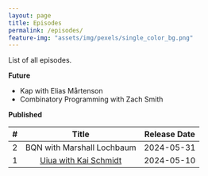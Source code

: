 ```yaml
---
layout: page
title: Episodes
permalink: /episodes/
feature-img: "assets/img/pexels/single_color_bg.png"
---
```


List of all episodes.

**Future**

* Kap with Elias Mårtenson
* Combinatory Programming with Zach Smith

**Published**
<!-- |   2   | [BQN with Marshall Lochbaum](https://tacittalk.com/2024/05/31/Episode-2.html) |  2024-05-31  | -->

|   #   |                                  Title                                   | Release Date |
| :---: | :----------------------------------------------------------------------: | :----------: |
|   2   |                        BQN with Marshall Lochbaum                        |  2024-05-31  |
|   1   | [Uiua with Kai Schmidt](https://tacittalk.com/2024/05/10/Episode-1.html) |  2024-05-10  |
